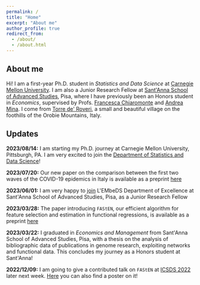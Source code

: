 ```yaml
---
permalink: /
title: "Home"
excerpt: "About me"
author_profile: true
redirect_from: 
  - /about/
  - /about.html
---
```


## About me

Hi! I am a first-year Ph.D. student in *Statistics and Data Science* at [Carnegie Mellon University](https://www.cmu.edu/dietrich/statistics-datascience/index.html). I am also a Junior Research Fellow at [Sant'Anna School of Advanced Studies](https://www.santannapisa.it/en), Pisa, where I have previously been an Honors student in *Economics*, supervised by Profs. [Francesca Chiaromonte](https://sites.psu.edu/chiaromonte/) and [Andrea Mina](https://www.santannapisa.it/en/andrea-mina). I come from [Torre de' Roveri](https://testalorenzo.github.io/images/tdr.jpg), a small and beautiful village on the foothills of the Orobie Mountains, Italy.

## Updates

**2023/08/14:** I am starting my Ph.D. journey at Carnegie Mellon University, Pittsburgh, PA. I am very excited to join the [Department of Statistics and Data Science](https://www.cmu.edu/dietrich/statistics-datascience/index.html)!

**2023/07/20:** Our new paper on the comparison between the first two waves of the COVID-19 epidemics in Italy is available as a preprint [here](https://arxiv.org/abs/2307.09820)

**2023/06/01:** I am very happy to [join](https://www.santannapisa.it/it/news/we-welcome-dr-lorenzo-testa-lembeds-affiliate) L'EMbeDS Department of Excellence at Sant'Anna School of Advanced Studies, Pisa, as a Junior Research Fellow

**2023/03/28:** The paper introducing `FAStEN`, our efficient algorithm for feature selection and estimation in functional regressions, is available as a preprint [here](https://arxiv.org/abs/2303.14801)

**2023/03/22:** I graduated in *Economics and Management* from Sant'Anna School of Advanced Studies, Pisa, with a thesis on the analysis of bibliographic data of publications in genome research, exploiting networks and functional data. This concludes my journey as a Honors student at Sant'Anna!

**2022/12/09:** I am going to give a contributed talk on `FAStEN` at [ICSDS 2022](https://sites.google.com/view/icsds2022/home?authuser=0) later next week. [Here](https://testalorenzo.github.io/files/FAStEN_poster.pdf) you can also find a poster on it!